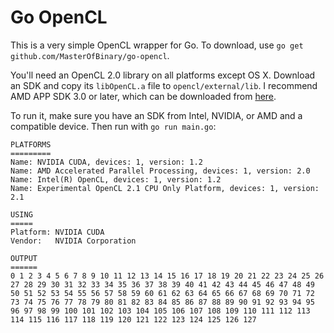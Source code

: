 # Go OpenCL 

This is a very simple OpenCL wrapper for Go. To download, use `go get  github.com/MasterOfBinary/go-opencl`.

You'll need an OpenCL 2.0 library on all platforms except OS X. Download an SDK and copy its
`libOpenCL.a` file to `opencl/external/lib`. I recommend AMD APP SDK 3.0 or later, which can be downloaded
from [here](http://developer.amd.com/tools-and-sdks/opencl-zone/amd-accelerated-parallel-processing-app-sdk).

To run it, make sure you have an SDK from Intel, NVIDIA, or AMD and a compatible
device. Then run with `go run main.go`:

```
PLATFORMS
=========
Name: NVIDIA CUDA, devices: 1, version: 1.2
Name: AMD Accelerated Parallel Processing, devices: 1, version: 2.0
Name: Intel(R) OpenCL, devices: 1, version: 1.2
Name: Experimental OpenCL 2.1 CPU Only Platform, devices: 1, version: 2.1

USING
=====
Platform: NVIDIA CUDA
Vendor:   NVIDIA Corporation

OUTPUT
======
0 1 2 3 4 5 6 7 8 9 10 11 12 13 14 15 16 17 18 19 20 21 22 23 24 25 26 27 28 29 30 31 32 33 34 35 36 37 38 39 40 41 42 43 44 45 46 47 48 49 50 51 52 53 54 55 56 57 58 59 60 61 62 63 64 65 66 67 68 69 70 71 72 73 74 75 76 77 78 79 80 81 82 83 84 85 86 87 88 89 90 91 92 93 94 95 96 97 98 99 100 101 102 103 104 105 106 107 108 109 110 111 112 113 114 115 116 117 118 119 120 121 122 123 124 125 126 127
```
